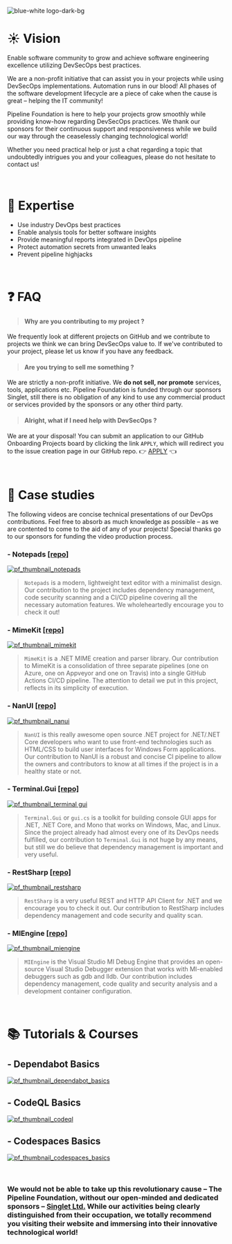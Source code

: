 
![blue-white logo-dark-bg](https://user-images.githubusercontent.com/74899441/133769951-e8e7cdd7-7e74-45bd-beb7-e267329fda46.png)

# :sunny: Vision

Enable software community to grow and achieve software engineering excellence utilizing DevSecOps best practices.

We are a non-profit initiative that can assist you in your projects while using DevSecOps implementations. Automation runs in our blood! All phases of the software development lifecycle are a piece of cake when the cause is great – helping the IT community!

Pipeline Foundation is here to help your projects grow smoothly while providing know-how regarding DevSecOps practices. We thank our sponsors for their continuous support and responsiveness while we build our way through the ceaselessly changing technological world!

Whether you need practical help or just a chat regarding a topic that undoubtedly intrigues you and your colleagues, please do not hesitate to contact us!

<br>

# :muscle: Expertise

- Use industry DevOps best practices
- Enable analysis tools for better software insights
- Provide meaningful reports integrated in DevOps pipeline
- Protect automation secrets from unwanted leaks
- Prevent pipeline highjacks

<br>

# :question: FAQ

> #### Why are you contributing to my project ?
We frequently look at different projects on GitHub and we contribute to projects we think we can bring DevSecOps value to. If we've contributed to your project, please let us know if you have any feedback.

> #### Are you trying to sell me something ?
We are strictly a non-profit initiative. We **do not sell, nor promote** services, tools, applications etc. Pipeline Foundation is funded through our sponsors Singlet, still there is no obligation of any kind to use any commercial product or services provided by the sponsors or any other third party.

> #### Alright, what if I need help with DevSecOps ?
We are at your disposal! You can submit an application to our GitHub Onboarding Projects board by clicking the link `APPLY`, which will redirect you to the issue creation page in our GitHub repo. 
:point_right: [APPLY](https://github.com/pipeline-foundation/projects/issues/new/choose) :point_left:

<br>

# :eyes: Case studies

The following videos are concise technical presentations of our DevOps contributions. Feel free to absorb as much knowledge as possible – as we are contented to come to the aid of any of your projects! Special thanks go to our sponsors for funding the video production process.

### - Notepads [[repo]](https://github.com/JasonStein/Notepads)
[![pf_thumbnail_notepads](https://user-images.githubusercontent.com/74899441/133767701-d4c08d4c-22bd-4444-9039-24ceb7f9d2ff.png)](https://www.youtube.com/watch?v=g7v9TO4mFbg)
> `Notepads` is a modern, lightweight text editor with a minimalist design. Our contribution to the project includes dependency management, code security scanning and a CI/CD pipeline covering all the necessary automation features. We wholeheartedly encourage you to check it out!

### - MimeKit [[repo]](https://github.com/JasonStein/MimeKit)
[![pf_thumbnail_mimekit](https://user-images.githubusercontent.com/74899441/133768413-336dcbc8-ddc5-40e7-a36b-96f3276c7ec2.png)](https://www.youtube.com/watch?v=4ppEfl40kwQ)
> `MimeKit` is a .NET MIME creation and parser library. Our contribution to MimeKit is a consolidation of three separate pipelines (one on Azure, one on Appveyor and one on Travis) into a single GitHub Actions CI/CD pipeline. The attention to detail we put in this project, reflects in its simplicity of execution.

### - NanUI [[repo]](https://github.com/JasonStein/NanUI)
[![pf_thumbnail_nanui](https://user-images.githubusercontent.com/74899441/133768392-0d7c4d0b-ec68-4153-b9c7-13ddaff63121.png)](https://www.youtube.com/watch?v=xeeE6IjiAaU)
> `NanUI` is this really awesome open source .NET project for .NET/.NET Core developers who want to use front-end technologies such as HTML/CSS to build user interfaces for Windows Form applications. Our contribution to NanUI is a robust and concise CI pipeline to allow the owners and contributors to know at all times if the project is in a healthy state or not.

### - Terminal.Gui [[repo]](https://github.com/JasonStein/Terminal.Gui)
[![pf_thumbnail_terminal gui](https://user-images.githubusercontent.com/74899441/133768375-0acf6efb-a9b8-4f63-a601-370984bba699.png)](https://www.youtube.com/watch?v=mUpt8kyGHx0)
> `Terminal.Gui` or `gui.cs` is a toolkit for building console GUI apps for .NET, .NET Core, and Mono that works on Windows, Mac, and Linux. Since the project already had almost every one of its DevOps needs fulfilled, our contribution to `Terminal.Gui` is not huge by any means, but still we do believe that dependency management is important and very useful.

### - RestSharp [[repo]](https://github.com/JasonStein/RestSharp)
[![pf_thumbnail_restsharp](https://user-images.githubusercontent.com/74899441/133768362-2acf78ea-fc77-4672-9ef9-abc747941a42.png)](https://www.youtube.com/watch?v=GoolULpAhSQ)
> `RestSharp` is a very useful REST and HTTP API Client for .NET and we encourage you to check it out. Our contribution to RestSharp includes dependency management and code security and quality scan.

### - MIEngine [[repo]](https://github.com/JasonStein/MIEngine)
[![pf_thumbnail_miengine](https://user-images.githubusercontent.com/74899441/133768338-5e868738-fecf-41fc-b9f2-46557c8884ca.png)](https://www.youtube.com/watch?v=BWOy1Ir41aU)
> `MIEngine` is the Visual Studio MI Debug Engine that provides an open-source Visual Studio Debugger extension that works with MI-enabled debuggers such as gdb and lldb. Our contribution includes dependency management, code quality and security analysis and a development container configuration.

<br>

# :books: Tutorials & Courses

## - Dependabot Basics
[![pf_thumbnail_dependabot_basics](https://user-images.githubusercontent.com/74899441/133769125-101693aa-1c09-40f5-8fae-c13886a38c3d.png)](https://www.youtube.com/watch?v=C8T5mXqKi9k)

## - CodeQL Basics
[![pf_thumbnail_codeql](https://user-images.githubusercontent.com/74899441/133769133-ffc6228a-ea3c-4892-9581-55c23aa8ee0a.png)](https://www.youtube.com/watch?v=ofJWsYQobiI)

## - Codespaces Basics
[![pf_thumbnail_codespaces_basics](https://user-images.githubusercontent.com/74899441/133769144-0a160a9a-8d55-438f-8963-3de9fb2a7a38.png)](https://www.youtube.com/watch?v=9PHZUk7piPQ)

<br>

### We would not be able to take up this revolutionary cause – The Pipeline Foundation, without our open-minded and dedicated sponsors – [Singlet Ltd.](https://singlet.dev/) While our activities being clearly distinguished from their occupation, we totally recommend you visiting their website and immersing into their innovative technological world!

<!--

**Here are some ideas to get you started:**

🙋‍♀️ A short introduction - what is your organization all about?
🌈 Contribution guidelines - how can the community get involved?
👩‍💻 Useful resources - where can the community find your docs? Is there anything else the community should know?
🍿 Fun facts - what does your team eat for breakfast?
🧙 Remember, you can do mighty things with the power of [Markdown](https://guides.github.com/features/mastering-markdown/)
-->
